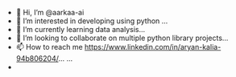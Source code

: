 - 👋 Hi, I’m @aarkaa-ai
- 👀 I’m interested in developing using python ...
- 🌱 I’m currently learning data analysis...
- 💞️ I’m looking to collaborate on multiple python library projects...
- 📫 How to reach me https://www.linkedin.com/in/aryan-kalia-94b806204/...
...
-

<!---
aarkaa-ai/aarkaa-ai is a ✨ special ✨ repository because its `README.md` (this file) appears on your GitHub profile.
You can click the Preview link to take a look at your changes.
--->
